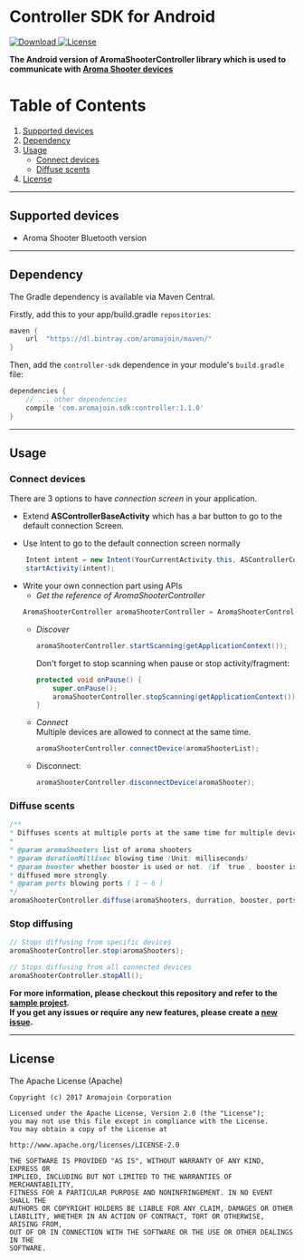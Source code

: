 # Controller SDK for Android

[ ![Download](https://api.bintray.com/packages/aromajoin/maven/controller-sdk/images/download.svg) ](https://bintray.com/aromajoin/maven/controller-sdk/_latestVersion)
[![License](https://img.shields.io/badge/license-Apache%202-4EB1BA.svg?style=flat-square)](https://www.apache.org/licenses/LICENSE-2.0.html)


**The Android version of AromaShooterController library which is used to communicate with [Aroma Shooter devices](https://aromajoin.com/hardware/shooters/aroma-shooter-1)**  

# Table of Contents
1. [Supported devices](https://github.com/aromajoin/controller-sdk-android#supported-devices)  
2. [Dependency](https://github.com/aromajoin/controller-sdk-android#dependency)
3. [Usage](https://github.com/aromajoin/controller-sdk-android#usage)
    * [Connect devices](https://github.com/aromajoin/controller-sdk-android#connect-devices)
    * [Diffuse scents](https://github.com/aromajoin/controller-sdk-android#diffuse-scents)
4. [License](https://github.com/aromajoin/controller-sdk-android#license)

---

## Supported devices
* Aroma Shooter Bluetooth version 

---

## Dependency  

The Gradle dependency is available via Maven Central. 

Firstly, add this to your app/build.gradle `repositories`:

```gradle
maven {
    url  "https://dl.bintray.com/aromajoin/maven/"
}
```

Then, add the `controller-sdk` dependence in your module's `build.gradle` file:

```gradle
dependencies {
    // ... other dependencies
    compile 'com.aromajoin.sdk:controller:1.1.0'
}
```

---

## Usage  

### Connect devices
There are 3 options to have *connection screen* in your application.  

* Extend **ASControllerBaseActivity** which has a bar button to go to the default connection Screen.  

* Use Intent to go to the default connection screen normally

```java
	Intent intent = new Intent(YourCurrentActivity.this, ASControllerConnectionActivity.class);  
	startActivity(intent);
```

* Write your own connection part using APIs  
    - *Get the reference of AromaShooterController*
    ```java
    AromaShooterController aromaShooterController = AromaShooterController.getInstance(); 
    ```
    - *Discover*  
    	```java
		aromaShooterController.startScanning(getApplicationContext());
		```  
		
		Don't forget to stop scanning when pause or stop activity/fragment:  
		```java
		protected void onPause() {
			super.onPause();
			aromaShooterController.stopScanning(getApplicationContext());
		}
		```
    - *Connect*  
	 	Multiple devices are allowed to connect at the same time.  
		
		```java
		aromaShooterController.connectDevice(aromaShooterList);  
		```
    - Disconnect:  
	 
	 	```java
		aromaShooterController.disconnectDevice(aromaShooter);  
		```
		

### Diffuse scents 

```java
/**
* Diffuses scents at multiple ports at the same time for multiple devices
*
* @param aromaShooters list of aroma shooters
* @param durationMillisec blowing time (Unit: milliseconds)
* @param booster whether booster is used or not. (if `true`, booster is used and aroma is
* diffused more strongly.
* @param ports blowing ports ( 1 ~ 6 )
*/
aromaShooterController.diffuse(aromaShooters, durration, booster, ports);
```  
### Stop diffusing
```java
// Stops diffusing from specific devices
aromaShooterController.stop(aromaShooters);

// Stops diffusing from all connected devices
aromaShooterController.stopAll();
```
**For more information, please checkout this repository and refer to the [sample project](https://github.com/aromajoin/controller-sdk-android/tree/master/sample).**  
**If you get any issues or require any new features, please create a [new issue](https://github.com/aromajoin/controller-sdk-android/issues).**

---
## License  

The Apache License (Apache)

    Copyright (c) 2017 Aromajoin Corporation

    Licensed under the Apache License, Version 2.0 (the "License");
    you may not use this file except in compliance with the License.
    You may obtain a copy of the License at

    http://www.apache.org/licenses/LICENSE-2.0

    THE SOFTWARE IS PROVIDED "AS IS", WITHOUT WARRANTY OF ANY KIND, EXPRESS OR
    IMPLIED, INCLUDING BUT NOT LIMITED TO THE WARRANTIES OF MERCHANTABILITY,
    FITNESS FOR A PARTICULAR PURPOSE AND NONINFRINGEMENT. IN NO EVENT SHALL THE
    AUTHORS OR COPYRIGHT HOLDERS BE LIABLE FOR ANY CLAIM, DAMAGES OR OTHER
    LIABILITY, WHETHER IN AN ACTION OF CONTRACT, TORT OR OTHERWISE, ARISING FROM,
    OUT OF OR IN CONNECTION WITH THE SOFTWARE OR THE USE OR OTHER DEALINGS IN THE
    SOFTWARE.
